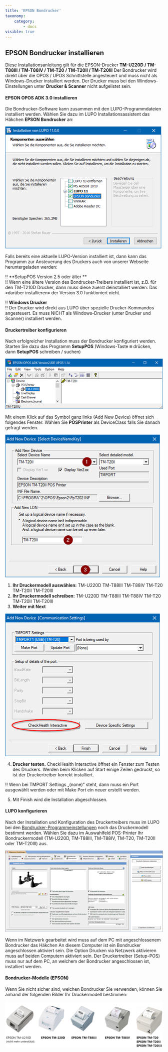 ```yaml
---
title: 'EPSON Bondrucker'
taxonomy:
    category:
        - docs
visible: true
---
```


## EPSON Bondrucker installieren

Diese Installationsanleitung gilt für die EPSON-Drucker **TM-U220D / TM-T88III / TM-T88IV / TM-T20 / TM-T20II / TM-T20III** Der Bondrucker wird direkt über die OPOS / UPOS Schnittstelle angesteuert und muss nicht als Windows-Drucker installiert werden. Der Drucker muss bei den Windows-Einstellungen unter **Drucker & Scanner** nicht aufgelistet sein.

#### EPSON OPOS ADK 3.0 installieren

Die Bondrucker-Software kann zusammen mit den LUPO-Programmdateien installiert werden. Wählen Sie dazu im LUPO Installationsassistent das Häkchen **EPSON Bondrucker** an:

![installation_bondrucker](../../images/installation_bondrucker.png)

Falls bereits eine aktuelle LUPO-Version installiert ist, dann kann das Programm zur Ansteuerung des Druckers auch von unserer Webseite heruntergeladen werden: 

!! **SetupPOS Version 2.5 oder älter **  
!! Wenn eine ältere Version des Bondrucker-Treibers installiert ist, z.B. für den TM-T210D Drucker, dann muss diese zuerst deinstalliert werden. Das «darüber installieren» der Version 3.0 funktioniert nicht.



!! **Windows Drucker**  
!! Der Drucker wird direkt aus LUPO über spezielle Drucker-Kommandos angesteuert. Es muss NICHT als Windows-Drucker (unter Drucker und Scanner) installiert werden.

#### Druckertreiber konfigurieren

Nach erfolgreicher Installation muss der Bondrucker konfiguriert werden. Starten Sie dazu das Programm **SetupPOS** 
(Windows-Taste <kbd>⊞</kbd> drücken, dann **SetupPOS** schreiben / suchen)

![drucktreiber_konfigurieren](../../images/drucktreiber_konfigurieren.png)

Mit einem Klick auf das Symbol ganz links (Add New Device) öffnet sich folgendes Fenster. Wählen Sie **POSPrinter** als DeviceClass falls Sie danach gefragt werden.

![Druckmodell_hinzufuegen](../../images/Druckmodell_hinzufuegen.png)

1. **Ihr Druckermodell auswählen:** TM-U220D TM-T88III TM-T88IV TM-T20 TM-T20II TM-T20III
2. **Ihr Druckermodell schreiben:** TM-U220D TM-T88III TM-T88IV TM-T20 TM-T20II TM-T20III
3. **Weiter mit Next**

![druckmodell_testen](../../images/druckmodell_testen.png)

4. **Drucker testen.** <span class="btn-lupo">CheckHealth Interactive</span> öffnet ein Fenster zum Testen des Druckers. Werden beim Klicken auf <span class="btn-lupo">Start</span> einige Zeilen gedruckt, so ist der Druckertreiber korrekt installiert.

!! Wenn bei TMPORT Settings „(none)" steht, dann muss ein Port ausgewählt werden oder mit <span class="btn-lupo">Make Port</span> ein neuer erstellt werden. 

5. Mit <span class="btn-lupo">Finish</span> wird die Installation abgeschlossen.


#### LUPO konfigurieren

Nach der Installation und Konfiguration des Druckertreibers muss im LUPO bei den [Bondrucker-Programmeinstellungen](/einstellungen/allgemeine-einstellungen/bondrucker) noch das Druckermodell bestimmt werden. Wählen Sie dazu im Auswahlfeld POS-Printer Ihr Bondruckermodell (TM-U220D, TM-T88III, TM-T88IV, TM-T20, TM-T20II oder TM-T20III) aus.

![lupo_drucker_konfigurieren](../../images/bondrucker.png)

Wenn im Netzwerk gearbeitet wird muss auf dem PC mit angeschlossenem Bondrucker das Häkchen An diesem Computer ist ein Bondrucker angeschlossen aktiviert sein. Die Option Drucken via Netzwerk aktivieren muss auf beiden Computern aktiviert sein. Der Druckertreiber (Setup-POS) muss nur auf dem PC, an welchem der Bondrucker angeschlossen ist, installiert werden.

#### Bondrucker-Modelle (EPSON)

Wenn Sie nicht sicher sind, welchen Bondrucker Sie verwenden, können Sie anhand der folgenden Bilder Ihr Druckermodell bestimmen:

![bondrucker_modelle](../../images/bondrucker_modelle.png)
